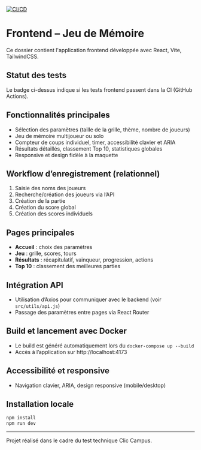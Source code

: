 [![CI/CD](https://github.com/amineherradi/test-technique/actions/workflows/ci-cd.yml/badge.svg)](https://github.com/amineherradi/test-technique/actions)

# Frontend – Jeu de Mémoire

Ce dossier contient l'application frontend développée avec React, Vite, TailwindCSS.

## Statut des tests

Le badge ci-dessus indique si les tests frontend passent dans la CI (GitHub Actions).

## Fonctionnalités principales
- Sélection des paramètres (taille de la grille, thème, nombre de joueurs)
- Jeu de mémoire multijoueur ou solo
- Compteur de coups individuel, timer, accessibilité clavier et ARIA
- Résultats détaillés, classement Top 10, statistiques globales
- Responsive et design fidèle à la maquette

## Workflow d’enregistrement (relationnel)
1. Saisie des noms des joueurs
2. Recherche/création des joueurs via l’API
3. Création de la partie
4. Création du score global
5. Création des scores individuels

## Pages principales
- **Accueil** : choix des paramètres
- **Jeu** : grille, scores, tours
- **Résultats** : récapitulatif, vainqueur, progression, actions
- **Top 10** : classement des meilleures parties

## Intégration API
- Utilisation d’Axios pour communiquer avec le backend (voir `src/utils/api.js`)
- Passage des paramètres entre pages via React Router

## Build et lancement avec Docker
- Le build est généré automatiquement lors du `docker-compose up --build`
- Accès à l’application sur http://localhost:4173

## Accessibilité et responsive
- Navigation clavier, ARIA, design responsive (mobile/desktop)

## Installation locale
```bash
npm install
npm run dev
```

---
Projet réalisé dans le cadre du test technique Clic Campus. 
